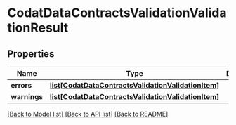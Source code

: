 # CodatDataContractsValidationValidationResult

## Properties
Name | Type | Description | Notes
------------ | ------------- | ------------- | -------------
**errors** | [**list[CodatDataContractsValidationValidationItem]**](CodatDataContractsValidationValidationItem.md) |  | [optional] 
**warnings** | [**list[CodatDataContractsValidationValidationItem]**](CodatDataContractsValidationValidationItem.md) |  | [optional] 

[[Back to Model list]](../README.md#documentation-for-models) [[Back to API list]](../README.md#documentation-for-api-endpoints) [[Back to README]](../README.md)

